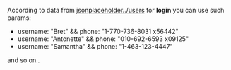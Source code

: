 According to data from <a href="https://jsonplaceholder.typicode.com/users" target="_blank">jsonplaceholder../users</a> for <b>login</b> you can use such params:
<ul>
<li>username: "Bret" && phone: "1-770-736-8031 x56442"</li>
<li>username: "Antonette" && phone: "010-692-6593 x09125"</li>
<li>username: "Samantha" && phone: "1-463-123-4447"</li>
</ul>
and so on..
